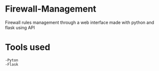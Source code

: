 # Firewall-Management

Firewall rules management through a web interface made with python and flask using API

# Tools used

    -Pyton
    -Flask
